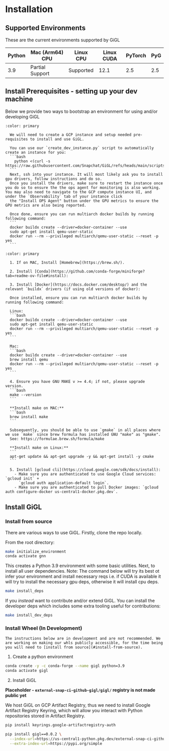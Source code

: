 # Installation

## Supported Environments

These are the current environments supported by GiGL

| Python | Mac (Arm64) CPU | Linux CPU | Linux CUDA | PyTorch | PyG |
| ------ | --------------- | --------- | ---------- | ------- | --- |
| 3.9    | Partial Support | Supported | 12.1       | 2.5     | 2.5 |

## Install Prerequisites - setting up your dev machine

Below we provide two ways to bootstrap an environment for using and/or developing GiGL

````{dropdown} (Recommended) Developing/experimenting on a GCP cloud instance.
:color: primary

  We will need to create a GCP instance and setup needed pre-requisites to install and use GiGL.

  You can use our `create_dev_instance.py` script to automatically create an instance for you:
  ```bash
    python <(curl -s https://raw.githubusercontent.com/Snapchat/GiGL/refs/heads/main/scripts/create_dev_instance.py)
  ```
  Next, ssh into your instance. It will most likely ask you to install gpu drivers, follow instructions and do so.
  Once you install the drivers, make sure to restart the instance once you do so to ensure the the ops agent for monitoring is also working. You may also need to navigate to the GCP compute instance UI, and under the `Observability` tab of your instance click
  the "Install OPS Agent" button under the GPU metrics to ensure the GPU metrics are also being reported.

  Once done, ensure you can run multiarch docker builds by running following command:
  ```
  docker buildx create --driver=docker-container --use
  sudo apt-get install qemu-user-static
  docker run --rm --privileged multiarch/qemu-user-static --reset -p yes
  ```

````

````{dropdown} Manual Setup
:color: primary

  1. If on MAC, Install [Homebrew](https://brew.sh/).

  2. Install [Conda](https://github.com/conda-forge/miniforge?tab=readme-ov-file#install):

  3. Install [Docker](https://docs.docker.com/desktop/) and the relevant `buildx` drivers (if using old versions of docker):

  Once installed, ensure you can run multiarch docker builds by running following command:

  Linux:
  ```bash
  docker buildx create --driver=docker-container --use
  sudo apt-get install qemu-user-static
  docker run --rm --privileged multiarch/qemu-user-static --reset -p yes
  ```

  Mac:
  ```bash
  docker buildx create --driver=docker-container --use
  brew install qemu
  docker run --rm --privileged multiarch/qemu-user-static --reset -p yes
  ```

  4. Ensure you have GNU MAKE v >= 4.4; if not, please upgrade version.
  ```bash
  make --version
  ```

  **Install make on MAC:**
  ```bash
  brew install make
  ```

  Subsequently, you should be able to use `gmake` in all places where we use `make` since brew formula has installed GNU "make" as "gmake".
  See: https://formulae.brew.sh/formula/make

  **Install make on Linux:**
  ```
  apt-get update && apt-get upgrade -y && apt-get install -y cmake
  ```

  5. Install [gcloud cli](https://cloud.google.com/sdk/docs/install):
    - Make sure you are authenticated to use Google Cloud services: `gcloud init` +
      `gcloud auth application-default login`.
    - Make sure you are authenticated to pull Docker images: `gcloud auth configure-docker us-central1-docker.pkg.dev`.

````

## Install GiGL

### Install from source

There are various ways to use GiGL. Firstly, clone the repo locally.

From the root directory:

```bash
make initialize_environment
conda activate gnn
```

This creates a Python 3.9 environment with some basic utilities. Next, to install all user dependencies. Note: The
command below will try its best ot infer your environment and install necessary reqs i.e. if CUDA is available it will
try to install the necessary gpu deps, otherwise it will install cpu deps.

```bash
make install_deps
```

If you *instead* want to contribute and/or extend GiGL. You can install the developer deps which includes some extra
tooling useful for contributions:

```bash
make install_dev_deps
```

### Install Wheel (In Development)

```{caution}
The instructions below are in development and are not recommended. We are working on making our whls publicly accessible, for the time being you will need to [install from source](#install-from-source).
```

1. Create a python environment

```bash
conda create -y -c conda-forge --name gigl python=3.9
conda activate gigl
```

2. Install GiGL

**Placeholder - `external-snap-ci-github-gigl/gigl/` registry is not made public yet**

We host GiGL on GCP Artifact Registry, thus we need to install Google Artifact Registry Keyring, which will allow you
interact with Python repositories stored in Artifact Registry.

```bash
pip install keyrings.google-artifactregistry-auth
```

```bash
pip install gigl==0.0.2 \
  --index-url=https://us-central1-python.pkg.dev/external-snap-ci-github-gigl/gigl/simple/ \
  --extra-index-url=https://pypi.org/simple
```
